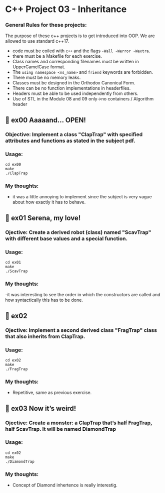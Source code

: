 


# C++ Project 03 - Inheritance

###  General Rules for these projects: 
The purpose of these c++ projects is to get introduced into OOP. We are allowed to use standard c++17. 

- code must be coiled with `c++` and the flags `-Wall -Werror -Wextra`.
- there must be a Makefile for each exercise.
- Class names and corresponding filenames must be written in UpperCamelCase format.
- The `using namespace <ns_name>` and `friend` keywords are forbidden.
- There must be no memory leaks.
- Classes must be designed in the Orthodox Canonical Form.
- There can be no function implementations in headerfiles.
- Headers must be able to be used independently from others.
- Use of STL in the Module 08 and 09 only->no containers / Algorithm header


## 🔶 ex00 Aaaaand... OPEN!
### Objective: Implement a class "ClapTrap" with specified attributes and functions as stated in the subject pdf.


### Usage:
  ```
  cd ex00
  make
  ./ClapTrap
```


### My thoughts: 
- it was a little annoying to implement since the subject is very vague about how exactly it has to behave.


## 🔶 ex01 Serena, my love!
### Ojective: Create a derived robot (class) named "ScavTrap" with different base values and a special function.
### Usage:
  ```
  cd ex01
  make
  ./ScavTrap
```

### My thoughts:
-it was interesting to see the order in which the constructors are called and how syntactically this has to be done.

## 🔶 ex02 
### Ojective: Implement a second derived class "FragTrap" class that also inherits from ClapTrap.
### Usage:
  ```
  cd ex02
  make
  ./FragTrap
```

### My thoughts:
- Repetitive, same as previous exercise.

## 🔶 ex03 Now it’s weird!
### Ojective: Create a monster: a ClapTrap that’s half FragTrap, half ScavTrap. It will be named DiamondTrap
### Usage:
  ```
  cd ex02
  make
  ./DiamondTrap
```

### My thoughts:
- Concept of Diamond inhertence is really interestig.
